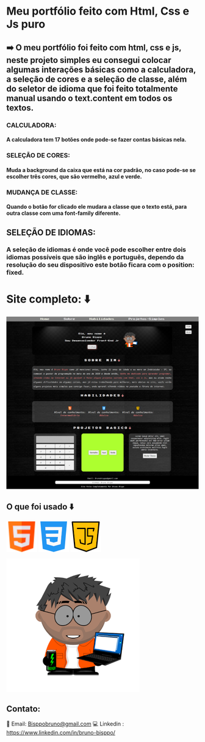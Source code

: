 # Meu portfólio feito com Html, Css e Js puro

## ➡️ O meu portfólio foi feito com html, css e js, neste projeto simples eu consegui colocar algumas interações básicas como a calculadora, a seleção de cores e a seleção de classe, além do seletor de idioma que foi feito totalmente manual usando o text.content em todos os textos.

### CALCULADORA:
####     A calculadora tem 17 botões onde pode-se fazer contas básicas nela.

### SELEÇÃO DE CORES:
####     Muda a background da caixa que está na cor padrão, no caso pode-se se escolher três cores, que são vermelho, azul e verde.

### MUDANÇA DE CLASSE:
####     Quando o botão for clicado ele mudara a classe que o texto está, para outra classe com uma font-family diferente.

## SELEÇÃO DE IDIOMAS:
###      A seleção de idiomas é onde você pode escolher entre dois idiomas possíveis que são inglês e português, dependo da resolução do seu dispositivo este botão ficara com o position: fixed.

# Site completo: ⬇️

![Site completo](./img/Site-completo.png)

##  O que foi usado ⬇️

![Logo html](./img/html-git.png)
![Logo Css](./img/css-git.png)
![Logo Js](./img/js-git.png)

![Meu Boneco](./img/bonecoBruno-para-git.png)


## Contato: 

📧 Email: Bisppobruno@gmail.com
💻 Linkedin : https://www.linkedin.com/in/bruno-bisppo/
